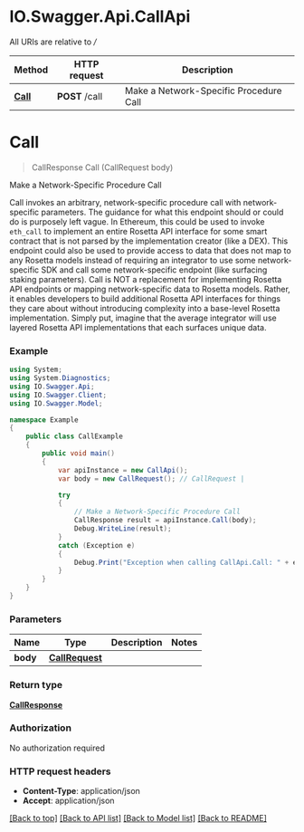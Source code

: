 # IO.Swagger.Api.CallApi

All URIs are relative to */*

Method | HTTP request | Description
------------- | ------------- | -------------
[**Call**](CallApi.md#call) | **POST** /call | Make a Network-Specific Procedure Call

<a name="call"></a>
# **Call**
> CallResponse Call (CallRequest body)

Make a Network-Specific Procedure Call

Call invokes an arbitrary, network-specific procedure call with network-specific parameters. The guidance for what this endpoint should or could do is purposely left vague. In Ethereum, this could be used to invoke `eth_call` to implement an entire Rosetta API interface for some smart contract that is not parsed by the implementation creator (like a DEX). This endpoint could also be used to provide access to data that does not map to any Rosetta models instead of requiring an integrator to use some network-specific SDK and call some network-specific endpoint (like surfacing staking parameters). Call is NOT a replacement for implementing Rosetta API endpoints or mapping network-specific data to Rosetta models. Rather, it enables developers to build additional Rosetta API interfaces for things they care about without introducing complexity into a base-level Rosetta implementation. Simply put, imagine that the average integrator will use layered Rosetta API implementations that each surfaces unique data.

### Example
```csharp
using System;
using System.Diagnostics;
using IO.Swagger.Api;
using IO.Swagger.Client;
using IO.Swagger.Model;

namespace Example
{
    public class CallExample
    {
        public void main()
        {
            var apiInstance = new CallApi();
            var body = new CallRequest(); // CallRequest | 

            try
            {
                // Make a Network-Specific Procedure Call
                CallResponse result = apiInstance.Call(body);
                Debug.WriteLine(result);
            }
            catch (Exception e)
            {
                Debug.Print("Exception when calling CallApi.Call: " + e.Message );
            }
        }
    }
}
```

### Parameters

Name | Type | Description  | Notes
------------- | ------------- | ------------- | -------------
 **body** | [**CallRequest**](CallRequest.md)|  | 

### Return type

[**CallResponse**](CallResponse.md)

### Authorization

No authorization required

### HTTP request headers

 - **Content-Type**: application/json
 - **Accept**: application/json

[[Back to top]](#) [[Back to API list]](../README.md#documentation-for-api-endpoints) [[Back to Model list]](../README.md#documentation-for-models) [[Back to README]](../README.md)
